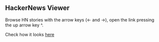 ## HackerNews Viewer

Browse HN stories with the arrow keys (<- and ->), open the link pressing the up arrow key ^.

Check how it looks [here](http://hacker-news-viewer.miguel.im)
